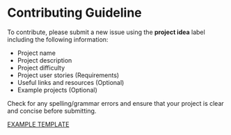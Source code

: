 # Contributing Guideline

To contribute, please submit a new issue using the **project idea** label including the following information:

- Project name
- Project description
- Project difficulty
- Project user stories (Requirements)
- Useful links and resources (Optional)
- Example projects (Optional)

Check for any spelling/grammar errors and ensure that your project is clear and concise before submitting.

[EXAMPLE TEMPLATE](./Projects-List/blob/master/Projects/1-Beginner/Bin2Dec-App.md)
